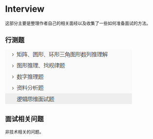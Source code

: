 # Interview

这部分主要是整理作者自己的相关面经以及收集了一些如何准备面试的方法。

## 行测题

![image-20220915213012094](https://raw.githubusercontent.com/Simin-hub/Picture/master/img/image-20220915213012094.png)

## 面试相关问题

非技术相关的问题。

